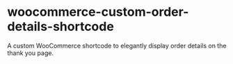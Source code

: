 # woocommerce-custom-order-details-shortcode
A custom WooCommerce shortcode to elegantly display order details on the thank you page.

